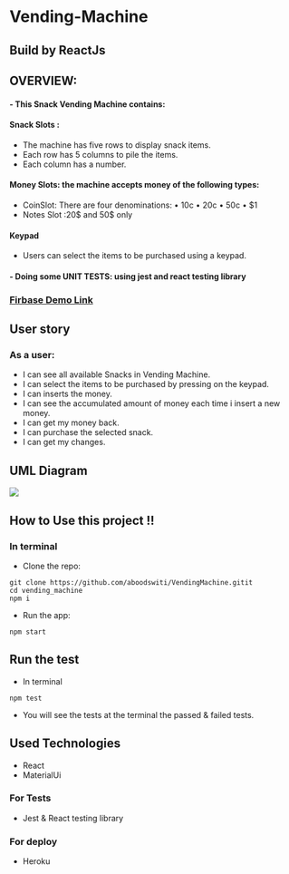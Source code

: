 # Vending-Machine
## Build by ReactJs

<!-- ![](https://media.giphy.com/media/xT5LMW6nbTu8pUHZgA/giphy.gif) -->

## OVERVIEW:
#### - This Snack Vending Machine contains: 
#### Snack Slots :
- The machine has five rows to display snack items.
- Each row has 5 columns to pile the items.
- Each column has a number.
#### Money Slots: the machine accepts money of the following types:
- CoinSlot: There are four denominations: • 10c • 20c • 50c • $1
- Notes Slot :20$ and 50$ only
#### Keypad
- Users can select the items to be purchased using a keypad.
#### - Doing some UNIT TESTS: using jest and react testing library

### [Firbase Demo Link](https://countries-ang.web.app/countries)

## User story
### As a user:
-  I can see all available Snacks in Vending Machine.
-  I can select the items to be purchased by pressing on the keypad.
-  I can inserts the money.
-  I can see the accumulated amount of money each time i insert a new money.
-  I can get my money back.
-  I can purchase the selected snack.
-  I can get my changes.

## UML Diagram

![](https://ibb.co/B61MFDn) 
## How to Use this project !!
### In terminal
- Clone the repo:
```
git clone https://github.com/aboodswiti/VendingMachine.gitit
cd vending_machine
npm i
```
- Run the app:
```
npm start
```
## Run the test
- In terminal
```
npm test
```
- You will see the tests at the terminal the passed & failed tests. 

## Used Technologies
- React
- MaterialUi 
### For Tests
- Jest & React testing library 
### For deploy
- Heroku

